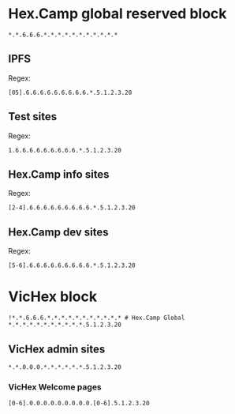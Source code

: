 # Hex.Camp global reserved block

`*.*.6.6.6.*.*.*.*.*.*.*.*.*.*.*`

## IPFS

Regex:

`[05].6.6.6.6.6.6.6.6.6.*.5.1.2.3.20`

## Test sites

Regex:

`1.6.6.6.6.6.6.6.6.6.*.5.1.2.3.20`

## Hex.Camp info sites

Regex:

`[2-4].6.6.6.6.6.6.6.6.6.*.5.1.2.3.20`

## Hex.Camp dev sites

Regex:

`[5-6].6.6.6.6.6.6.6.6.6.*.5.1.2.3.20`

# VicHex block

```
!*.*.6.6.6.*.*.*.*.*.*.*.*.*.*.* # Hex.Camp Global
*.*.*.*.*.*.*.*.*.*.*.5.1.2.3.20
```

## VicHex admin sites

`*.*.0.0.0.*.*.*.*.*.*.5.1.2.3.20`

### VicHex Welcome pages

`[0-6].0.0.0.0.0.0.0.0.0.[0-6].5.1.2.3.20`

